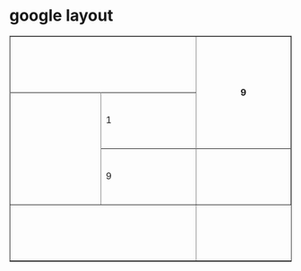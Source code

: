 <html> 
 <head> 
  <h1>google layout</h1> 
</head> 
 <body> 
   <table border="1"> 
   <tr>
      <th colspan="2" width="450" height="100"></th>
      <th rowspan="3" width="450" height="100">9</th>
   </tr>
    <tr>
      <td rowspan="4" width="450" height="100"></td>
    </tr>
   <tr>
      <td width="450" height="100">1</td>
   </tr>
   <tr> 
      <td rowspan="2" width="450" height="100">9</td>
 </tr>
   <tr>
      <td width="450" height="100"></td>
   </tr>
   <tr>
    <td colspan="2" width="450" height="100"></td>
 </tr>
</table>
</body>
</html>
